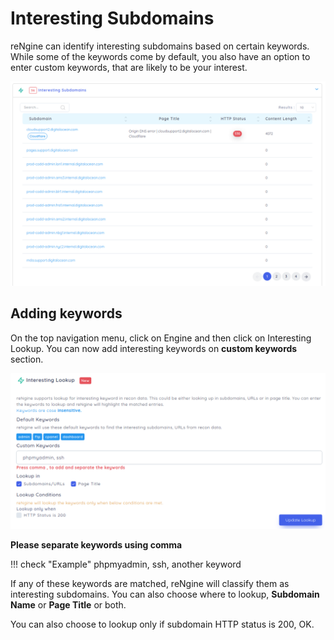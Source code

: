 # Interesting Subdomains

reNgine can identify interesting subdomains based on certain keywords. While some of the keywords come by default, you also have an option to enter custom keywords, that are likely to be your interest.

![](../static/usage/interesting.png)

## Adding keywords

On the top navigation menu, click on Engine and then click on Interesting Lookup. You can now add interesting keywords on **custom keywords** section.

![](../static/usage/add_interesting.png)

**Please separate keywords using comma**

!!! check "Example"
phpmyadmin, ssh, another keyword

If any of these keywords are matched, reNgine will classify them as interesting subdomains. You can also choose where to lookup, **Subdomain Name** or **Page Title** or both.

You can also choose to lookup only if subdomain HTTP status is 200, OK.
